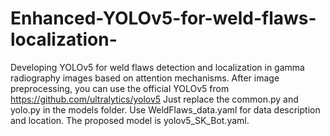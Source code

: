 # Enhanced-YOLOv5-for-weld-flaws-localization-
Developing YOLOv5 for weld flaws detection and localization in gamma radiography images based on attention mechanisms.
After image preprocessing,
you can use the official YOLOv5 from https://github.com/ultralytics/yolov5
Just replace the common.py and yolo.py in the models folder.
Use WeldFlaws_data.yaml for data description and location. 
The proposed model is yolov5_SK_Bot.yaml.
